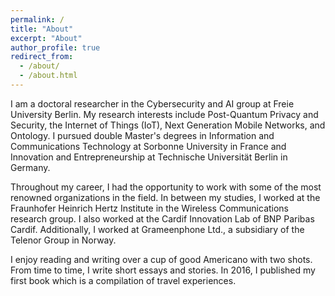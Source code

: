 ```yaml
---
permalink: /
title: "About"
excerpt: "About"
author_profile: true
redirect_from: 
  - /about/
  - /about.html
---
```


I am a doctoral researcher in the Cybersecurity and AI group at Freie University Berlin. My research interests include Post-Quantum Privacy and Security, the Internet of Things (IoT), Next Generation Mobile Networks, and Ontology. I pursued double Master's degrees in Information and Communications Technology at Sorbonne University in France and Innovation and Entrepreneurship at Technische Universität Berlin in Germany.

Throughout my career, I had the opportunity to work with some of the most renowned organizations in the field. In between my studies, I worked at the Fraunhofer Heinrich Hertz Institute in the Wireless Communications research group. I also worked at the Cardif Innovation Lab of BNP Paribas Cardif. Additionally, I worked at Grameenphone Ltd., a subsidiary of the Telenor Group in Norway.

I enjoy reading and writing over a cup of good Americano with two shots. From time to time, I write short essays and stories. In 2016, I published  my first book which is a compilation of travel experiences.
